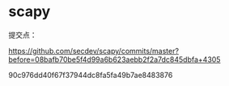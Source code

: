 # scapy



提交点：

https://github.com/secdev/scapy/commits/master?before=08bafb70be5f4d99a6b623aebb2f2a7dc845dbfa+4305

90c976dd40f67f37944dc8fa5fa49b7ae8483876


